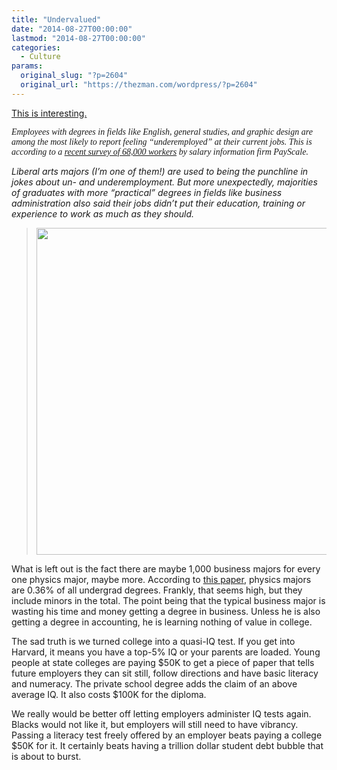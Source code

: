 ```yaml
---
title: "Undervalued"
date: "2014-08-27T00:00:00"
lastmod: "2014-08-27T00:00:00"
categories:
  - Culture
params:
  original_slug: "?p=2604"
  original_url: "https://thezman.com/wordpress/?p=2604"
---
```


<a
href="http://www.washingtonpost.com/blogs/wonkblog/wp/2014/08/26/the-college-majors-most-and-least-likely-to-lead-to-underemployment/?Post+generic=%3Ftid%3Dsm_twitter_washingtonpost"
rel="noopener noreferrer" target="_blank">This is interesting.</a>

*<span style="font-family: Georgia, 'Bitstream Charter', serif;">Employees
with degrees in fields like English, general studies, and graphic design
are among the most likely to report feeling “underemployed” at their
current jobs. This is according to a
</span><a href="http://www.payscale.com/data-packages/underemployment"
rel="noopener noreferrer"
style="font-family: Georgia, &#39;Bitstream Charter&#39;, serif; font-style: italic;"
target="_blank">recent survey of 68,000 workers</a><span style="font-family: Georgia, 'Bitstream Charter', serif;">
by salary information firm PayScale.</span>*

*Liberal arts majors (I’m one of them!) are used to being the
punchline in jokes about un- and underemployment. But more unexpectedly,
majorities of graduates with more “practical” degrees in fields like
business administration also said their jobs didn’t put their education,
training or experience to work as much as they should.*

> <img
> src="http://img.washingtonpost.com/blogs/wonkblog/files/2014/08/underemployed.jpg"
> class="aligncenter" decoding="async" width="599" height="523" />

What is left out is the fact there are maybe 1,000 business majors for
every one physics major, maybe more. According to <a
href="http://www.aip.org/sites/default/files/statistics/undergrad/bachdegrees-p-10.pdf"
rel="noopener noreferrer" target="_blank">this paper</a>, physics majors
are 0.36% of all undergrad degrees. Frankly, that seems high, but they
include minors in the total. The point being that the typical business
major is wasting his time and money getting a degree in business. Unless
he is also getting a degree in accounting, he is learning nothing of
value in college.

The sad truth is we turned college into a quasi-IQ test. If you get into
Harvard, it means you have a top-5% IQ or your parents are loaded. Young
people at state colleges are paying $50K to get a piece of paper that
tells future employers they can sit still, follow directions and have
basic literacy and numeracy. The private school degree adds the claim of
an above average IQ. It also costs $100K for the diploma.

We really would be better off letting employers administer IQ tests
again. Blacks would not like it, but employers will still need to have
vibrancy. Passing a literacy test freely offered by an employer beats
paying a college $50K for it. It certainly beats having a trillion
dollar student debt bubble that is about to burst.
